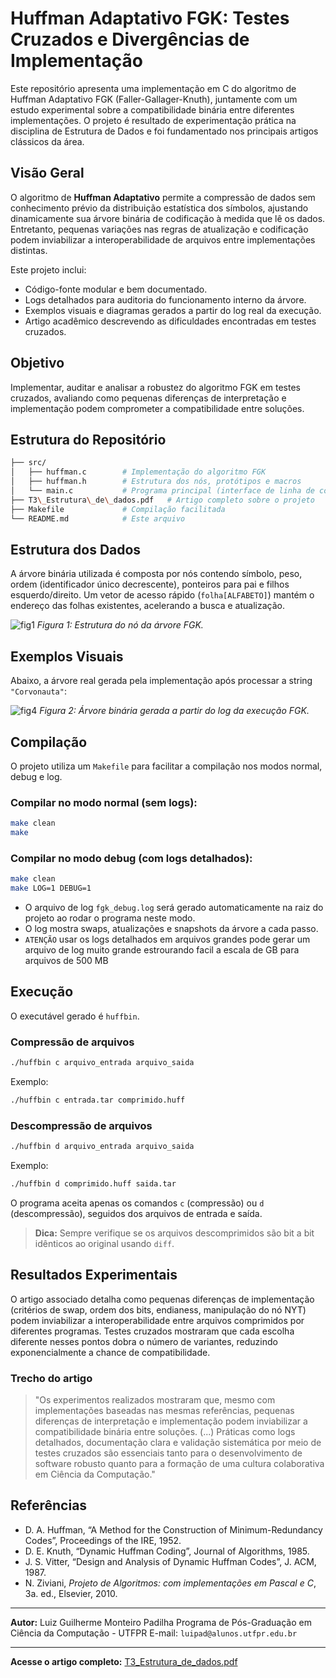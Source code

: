 
# Huffman Adaptativo FGK: Testes Cruzados e Divergências de Implementação

Este repositório apresenta uma implementação em C do algoritmo de Huffman Adaptativo FGK (Faller-Gallager-Knuth), juntamente com um estudo experimental sobre a compatibilidade binária entre diferentes implementações. O projeto é resultado de experimentação prática na disciplina de Estrutura de Dados e foi fundamentado nos principais artigos clássicos da área.

## Visão Geral

O algoritmo de **Huffman Adaptativo** permite a compressão de dados sem conhecimento prévio da distribuição estatística dos símbolos, ajustando dinamicamente sua árvore binária de codificação à medida que lê os dados. Entretanto, pequenas variações nas regras de atualização e codificação podem inviabilizar a interoperabilidade de arquivos entre implementações distintas.

Este projeto inclui:
- Código-fonte modular e bem documentado.
- Logs detalhados para auditoria do funcionamento interno da árvore.
- Exemplos visuais e diagramas gerados a partir do log real da execução.
- Artigo acadêmico descrevendo as dificuldades encontradas em testes cruzados.

## Objetivo

Implementar, auditar e analisar a robustez do algoritmo FGK em testes cruzados, avaliando como pequenas diferenças de interpretação e implementação podem comprometer a compatibilidade entre soluções.

## Estrutura do Repositório

```bash
├── src/
│   ├── huffman.c        # Implementação do algoritmo FGK
│   ├── huffman.h        # Estrutura dos nós, protótipos e macros
│   └── main.c           # Programa principal (interface de linha de comando)
├── T3\_Estrutura\_de\_dados.pdf   # Artigo completo sobre o projeto
├── Makefile             # Compilação facilitada
└── README.md            # Este arquivo

````

## Estrutura dos Dados

A árvore binária utilizada é composta por nós contendo símbolo, peso, ordem (identificador único decrescente), ponteiros para pai e filhos esquerdo/direito. Um vetor de acesso rápido (`folha[ALFABETO]`) mantém o endereço das folhas existentes, acelerando a busca e atualização.

![fig1](https://github.com/user-attachments/assets/f6677a35-d493-4ca1-bf3a-442372e5dc4c)
*Figura 1: Estrutura do nó da árvore FGK.*

## Exemplos Visuais

Abaixo, a árvore real gerada pela implementação após processar a string `"Corvonauta"`:

![fig4](https://github.com/user-attachments/assets/ed7f5f65-9253-468d-826a-d11ac2f70fe3)
*Figura 2: Árvore binária gerada a partir do log da execução FGK.*

## Compilação

O projeto utiliza um `Makefile` para facilitar a compilação nos modos normal, debug e log.

### Compilar no modo normal (sem logs):

```sh
make clean
make
````

### Compilar no modo debug (com logs detalhados):

```sh
make clean
make LOG=1 DEBUG=1
```

* O arquivo de log `fgk_debug.log` será gerado automaticamente na raiz do projeto ao rodar o programa neste modo.
* O log mostra swaps, atualizações e snapshots da árvore a cada passo.
* `ATENÇÃO` usar os logs detalhados em arquivos grandes pode gerar um arquivo de log muito grande estrourando facil a escala de GB para arquivos de 500 MB

## Execução

O executável gerado é `huffbin`.

### Compressão de arquivos

```sh
./huffbin c arquivo_entrada arquivo_saida
```

Exemplo:

```sh
./huffbin c entrada.tar comprimido.huff
```

### Descompressão de arquivos

```sh
./huffbin d arquivo_entrada arquivo_saida
```

Exemplo:

```sh
./huffbin d comprimido.huff saida.tar
```

O programa aceita apenas os comandos `c` (compressão) ou `d` (descompressão), seguidos dos arquivos de entrada e saída.

> **Dica:** Sempre verifique se os arquivos descomprimidos são bit a bit idênticos ao original usando `diff`.

## Resultados Experimentais

O artigo associado detalha como pequenas diferenças de implementação (critérios de swap, ordem dos bits, endianess, manipulação do nó NYT) podem inviabilizar a interoperabilidade entre arquivos comprimidos por diferentes programas. Testes cruzados mostraram que cada escolha diferente nesses pontos dobra o número de variantes, reduzindo exponencialmente a chance de compatibilidade.

### Trecho do artigo

> "Os experimentos realizados mostraram que, mesmo com implementações baseadas nas mesmas referências, pequenas diferenças de interpretação e implementação podem inviabilizar a compatibilidade binária entre soluções. (...) Práticas como logs detalhados, documentação clara e validação sistemática por meio de testes cruzados são essenciais tanto para o desenvolvimento de software robusto quanto para a formação de uma cultura colaborativa em Ciência da Computação."

## Referências

* D. A. Huffman, “A Method for the Construction of Minimum-Redundancy Codes”, Proceedings of the IRE, 1952.
* D. E. Knuth, “Dynamic Huffman Coding”, Journal of Algorithms, 1985.
* J. S. Vitter, “Design and Analysis of Dynamic Huffman Codes”, J. ACM, 1987.
* N. Ziviani, *Projeto de Algoritmos: com implementações em Pascal e C*, 3a. ed., Elsevier, 2010.

---

**Autor:**
Luiz Guilherme Monteiro Padilha
Programa de Pós-Graduação em Ciência da Computação - UTFPR
E-mail: `luipad@alunos.utfpr.edu.br`

---

**Acesse o artigo completo:**
[T3\_Estrutura\_de\_dados.pdf](T3_Estrutura_de_dados.pdf)


